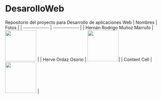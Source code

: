 # DesarolloWeb
Repositorio del proyecto para Desarrollo de aplicaciones Web
| Nombres  | Fotos |
| ------------- | ------------- |
| Hernán Rodrigo Muñoz Marrufo  | <img src="https://github.com/RodrigoMz14/ArquitecturaSoftware/assets/142472067/abe9c4c6-6291-4aa2-899d-7a7d072908c8" width="100" height="100">  |
| Herve Ordaz Osorio  | <img src="https://github.com/RodrigoMz14/DesarolloWeb/assets/142472067/4bfd52b7-f1fe-4930-844b-3ebf6ad7f260" width="100" height="100">|
| Content Cell  | <img src="https://github.com/RodrigoMz14/DesarolloWeb/assets/142472067/f531f64f-772b-414e-92e0-ab7f21719880" width="100" height="100">  |
